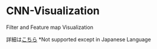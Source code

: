 # CNN-Visualization
Filter and Feature map Visualization

詳細は[こちら](https://qiita.com/hima_zin331/items/05c4a6a04e2f42300371)
*Not supported except in Japanese Language
